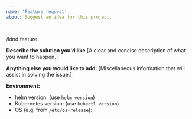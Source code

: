 ```yaml
---
name: 'Feature request'
about: Suggest an idea for this project.

---
```


/kind feature

**Describe the solution you'd like**
[A clear and concise description of what you want to happen.]


**Anything else you would like to add:**
[Miscellaneous information that will assist in solving the issue.]


**Environment:**

- helm version: (use `helm version`) 
- Kubernetes version: (use `kubectl version`)
- OS (e.g. from `/etc/os-release`): 
